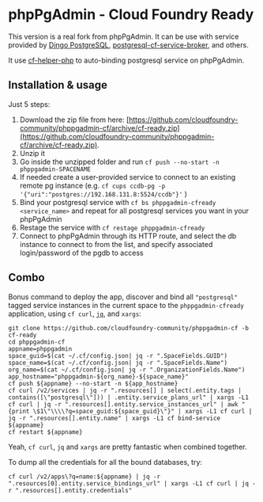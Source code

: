 # phpPgAdmin - Cloud Foundry Ready

This version is a real fork from phpPgAdmin.
It can be use with service provided by [Dingo PostgreSQL](https://github.com/dingotiles/dingo-postgresql-release), [postgresql-cf-service-broker](https://github.com/cloudfoundry-community/postgresql-cf-service-broker), and others.

It use [cf-helper-php](https://github.com/cloudfoundry-community/cf-helper-php) to auto-binding postgresql service on phpPgAdmin.

## Installation & usage

Just 5 steps:

 1. Download the zip file from here: [https://github.com/cloudfoundry-community/phppgadmin-cf/archive/cf-ready.zip](https://github.com/cloudfoundry-community/phppgadmin-cf/archive/cf-ready.zip).
 2. Unzip it
 3. Go inside the unzipped folder and run `cf push --no-start -n phppgadmin-SPACENAME`
 4. If needed create a user-provided service to connect to an existing remote pg instance (e.g. ``cf cups ccdb-pg -p '{"uri":"postgres://192.168.131.8:5524/ccdb"}'`` )
 5. Bind your postgresql service with `cf bs phppgadmin-cfready <service_name>` and repeat for all postgresql services you want in your phpPgAdmin
 6. Restage the service with `cf restage phppgadmin-cfready` 
 7. Connect to phpPgAdmin through its HTTP route, and select the db instance to connect to from the list, and specify associated login/password of the pgdb to access

## Combo

Bonus command to deploy the app, discover and bind all `"postgresql"` tagged service instances in the current space to the `phppgadmin-cfready` application, using `cf curl`, [`jq`](https://stedolan.github.io/jq/download/), and `xargs`:

```
git clone https://github.com/cloudfoundry-community/phppgadmin-cf -b cf-ready
cd phppgadmin-cf
appname=phppgadmin
space_guid=$(cat ~/.cf/config.json| jq -r ".SpaceFields.GUID")
space_name=$(cat ~/.cf/config.json| jq -r ".SpaceFields.Name")
org_name=$(cat ~/.cf/config.json| jq -r ".OrganizationFields.Name")
app_hostname="phppgadmin-${org_name}-${space_name}"
cf push ${appname} --no-start -n ${app_hostname}
cf curl /v2/services | jq -r ".resources[] | select(.entity.tags | contains([\"postgresql\"])) | .entity.service_plans_url" | xargs -L1 cf curl | jq -r ".resources[].entity.service_instances_url" | awk "{print \$1\"\\\\?q=space_guid:${space_guid}\"}" | xargs -L1 cf curl | jq -r ".resources[].entity.name" | xargs -L1 cf bind-service ${appname}
cf restart ${appname}
```

Yeah, `cf curl`, `jq` and `xargs` are pretty fantastic when combined together.

To dump all the credentials for all the bound databases, try:

```
cf curl /v2/apps\?q=name:${appname} | jq -r ".resources[0].entity.service_bindings_url" | xargs -L1 cf curl | jq -r ".resources[].entity.credentials"
```

